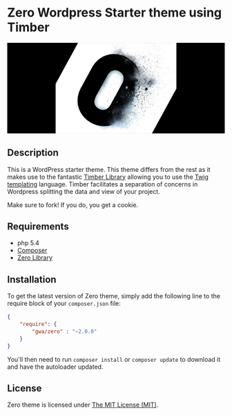 # Zero Wordpress Starter theme using Timber

![Zero](https://github.com/gwa/zero/blob/master/zero-header.jpg)

## Description

This is a WordPress starter theme. This theme differs from the rest as it makes use to the fantastic [Timber Library](http://upstatement.com/timber/) allowing you to use the [Twig templating](http://twig.sensiolabs.org/) language. Timber facilitates a separation of concerns in Wordpress splitting the data and view of your project.

Make sure to fork! If you do, you get a cookie.

## Requirements

* php 5.4
* [Composer](https://getcomposer.org/)
* [Zero Library](https://github.com/gwa/zero-library)

## Installation

To get the latest version of Zero theme, simply add the following line to the require block of your `composer.json` file:

~~~json
{
    "require": {
        "gwa/zero" : "~2.0.0"
    }
}
~~~

You'll then need to run `composer install` or `composer update` to download it and have the autoloader updated.

## License
Zero theme is licensed under [The MIT License (MIT)](https://github.com/gwa/zero/blob/master/LICENSE).